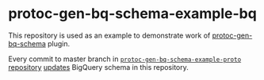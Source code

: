 # protoc-gen-bq-schema-example-bq

This repository is used as an example to demonstrate work of [protoc-gen-bq-schema](https://github.com/chuhlomin/protoc-gen-bq-schema) plugin.

Every commit to master branch in [`protoc-gen-bq-schema-example-proto` repository](https://github.com/chuhlomin/protoc-gen-bq-schema-example-proto) [updates](https://github.com/chuhlomin/protoc-gen-bq-schema-example-proto/blob/master/.drone.yml#L13-L26) BigQuery schema in this repository.
